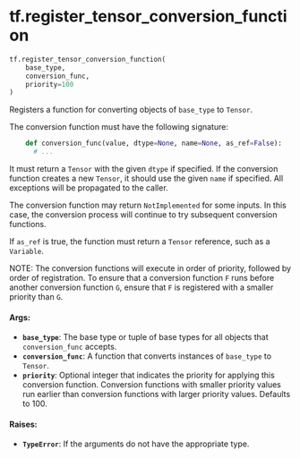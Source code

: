 <div itemscope itemtype="http://developers.google.com/ReferenceObject">
<meta itemprop="name" content="tf.register_tensor_conversion_function" />
<meta itemprop="path" content="Stable" />
</div>

# tf.register_tensor_conversion_function

``` python
tf.register_tensor_conversion_function(
    base_type,
    conversion_func,
    priority=100
)
```

Registers a function for converting objects of `base_type` to `Tensor`.

The conversion function must have the following signature:

```python
    def conversion_func(value, dtype=None, name=None, as_ref=False):
      # ...
```

It must return a `Tensor` with the given `dtype` if specified. If the
conversion function creates a new `Tensor`, it should use the given
`name` if specified. All exceptions will be propagated to the caller.

The conversion function may return `NotImplemented` for some
inputs. In this case, the conversion process will continue to try
subsequent conversion functions.

If `as_ref` is true, the function must return a `Tensor` reference,
such as a `Variable`.

NOTE: The conversion functions will execute in order of priority,
followed by order of registration. To ensure that a conversion function
`F` runs before another conversion function `G`, ensure that `F` is
registered with a smaller priority than `G`.

#### Args:

* <b>`base_type`</b>: The base type or tuple of base types for all objects that
    `conversion_func` accepts.
* <b>`conversion_func`</b>: A function that converts instances of `base_type` to
    `Tensor`.
* <b>`priority`</b>: Optional integer that indicates the priority for applying this
    conversion function. Conversion functions with smaller priority values run
    earlier than conversion functions with larger priority values. Defaults to
    100.


#### Raises:

* <b>`TypeError`</b>: If the arguments do not have the appropriate type.